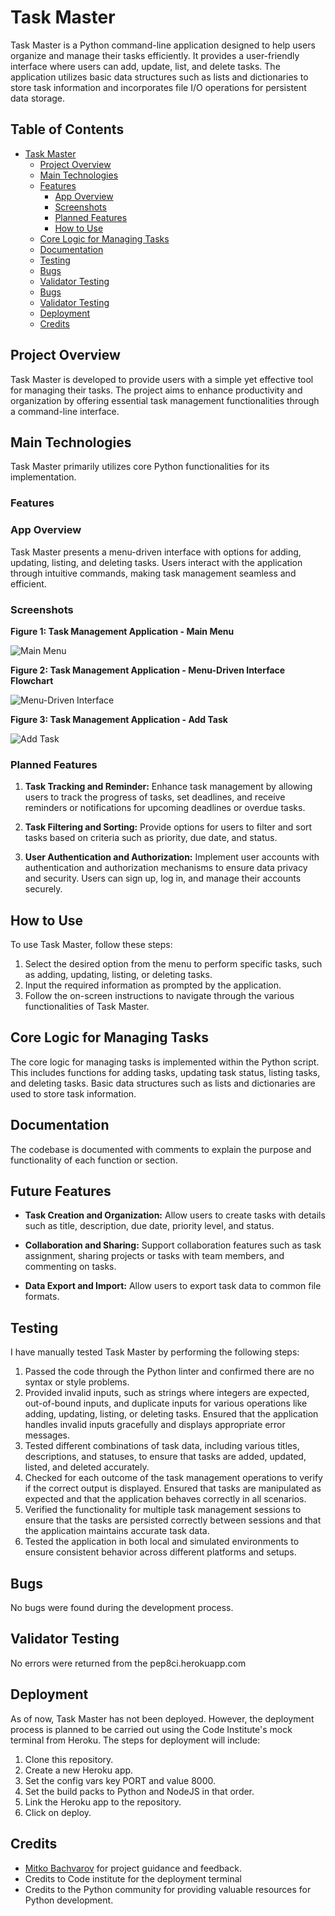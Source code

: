 # Task Master

Task Master is a Python command-line application designed to help users organize and manage their tasks efficiently. It provides a user-friendly interface where users can add, update, list, and delete tasks. The application utilizes basic data structures such as lists and dictionaries to store task information and incorporates file I/O operations for persistent data storage.

## Table of Contents

- [Task Master](#task-master)
  - [Project Overview](#project-overview)
  - [Main Technologies](#main-technologies)
  - [Features](#features)
    - [App Overview](#app-overview)
    - [Screenshots](#screenshots)
    - [Planned Features](#planned-features)
    - [How to Use](#how-to-use)    
  - [Core Logic for Managing Tasks](#core-logic-for-managing-tasks)
  - [Documentation](#documentation)
  - [Testing](#testing)
  - [Bugs](#bugs)
  - [Validator Testing](#validator-testing)
  - [Bugs](#bugs)
  - [Validator Testing](#validator-testing)
  - [Deployment](#deployment)
  - [Credits](#credits)

## Project Overview

Task Master is developed to provide users with a simple yet effective tool for managing their tasks. The project aims to enhance productivity and organization by offering essential task management functionalities through a command-line interface.

## Main Technologies

Task Master primarily utilizes core Python functionalities for its implementation.

### Features

### App Overview

Task Master presents a menu-driven interface with options for adding, updating, listing, and deleting tasks. Users interact with the application through intuitive commands, making task management seamless and efficient.

### Screenshots

**Figure 1: Task Management Application - Main Menu**

![Main Menu](./docs/main-menu.png)

**Figure 2: Task Management Application - Menu-Driven Interface Flowchart**

![Menu-Driven Interface](./docs/interface-flowchart.png)

**Figure 3: Task Management Application - Add Task**

![Add Task](./docs/add-task.png)

### Planned Features

1. **Task Tracking and Reminder:** Enhance task management by allowing users to track the progress of tasks, set deadlines, and receive reminders or notifications for upcoming deadlines or overdue tasks.

2. **Task Filtering and Sorting:** Provide options for users to filter and sort tasks based on criteria such as priority, due date, and status. 

3. **User Authentication and Authorization:** Implement user accounts with authentication and authorization mechanisms to ensure data privacy and security. Users can sign up, log in, and manage their accounts securely.

## How to Use

To use Task Master, follow these steps:

1. Select the desired option from the menu to perform specific tasks, such as adding, updating, listing, or deleting tasks.
2. Input the required information as prompted by the application.
3. Follow the on-screen instructions to navigate through the various functionalities of Task Master.

## Core Logic for Managing Tasks

The core logic for managing tasks is implemented within the Python script. This includes functions for adding tasks, updating task status, listing tasks, and deleting tasks. Basic data structures such as lists and dictionaries are used to store task information. 

## Documentation

The codebase is documented with comments to explain the purpose and functionality of each function or section. 

## Future Features

- **Task Creation and Organization:** Allow users to create tasks with details such as title, description, due date, priority level, and status. 

- **Collaboration and Sharing:** Support collaboration features such as task assignment, sharing projects or tasks with team members, and commenting on tasks. 

- **Data Export and Import:** Allow users to export task data to common file formats. 

## Testing

I have manually tested Task Master by performing the following steps:

1. Passed the code through the Python linter and confirmed there are no syntax or style problems.
2. Provided invalid inputs, such as strings where integers are expected, out-of-bound inputs, and duplicate inputs for various operations like adding, updating, listing, or deleting tasks. Ensured that the application handles invalid inputs gracefully and displays appropriate error messages.
3. Tested different combinations of task data, including various titles, descriptions, and statuses, to ensure that tasks are added, updated, listed, and deleted accurately.
4. Checked for each outcome of the task management operations to verify if the correct output is displayed. Ensured that tasks are manipulated as expected and that the application behaves correctly in all scenarios.
5. Verified the functionality for multiple task management sessions to ensure that the tasks are persisted correctly between sessions and that the application maintains accurate task data.
6. Tested the application in both local and simulated environments to ensure consistent behavior across different platforms and setups.


## Bugs

No bugs were found during the development process. 

## Validator Testing

No errors were returned from the pep8ci.herokuapp.com

## Deployment

As of now, Task Master has not been deployed. However, the deployment process is planned to be carried out using the Code Institute's mock terminal from Heroku. The steps for deployment will include:

1. Clone this repository.
2. Create a new Heroku app.
3. Set the config vars key PORT and value 8000.
4. Set the build packs to Python and NodeJS in that order.
5. Link the Heroku app to the repository.
6. Click on deploy.

## Credits

- [Mitko Bachvarov](https://www.linkedin.com/in/mitko-bachvarov-40b50776/) for project guidance and feedback.
- Credits to Code institute for the deployment terminal
- Credits to the Python community for providing valuable resources for Python development.